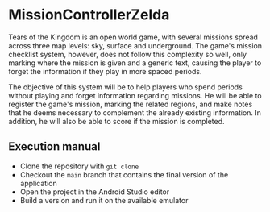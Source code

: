 # MissionControllerZelda
Tears of the Kingdom is an open world game, with several missions spread across three map levels: sky, surface and underground. The game's mission checklist system, however, does not follow this complexity so well, only marking where the mission is given and a generic text, causing the player to forget the information if they play in more spaced periods.

The objective of this system will be to help players who spend periods without playing and forget information regarding missions. He will be able to register the game's mission, marking the related regions, and make notes that he deems necessary to complement the already existing information. In addition, he will also be able to score if the mission is completed.

## Execution manual
- Clone the repository with `git clone`
- Checkout the `main` branch that contains the final version of the application
- Open the project in the Android Studio editor
- Build a version and run it on the available emulator
